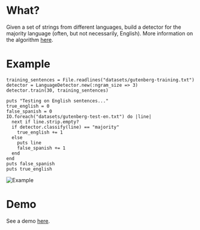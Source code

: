 # What?
Given a set of strings from different languages, build a detector for the majority language (often, but not necessarily, English). More information on the algorithm [here](http://blog.echen.me/2011/05/01/unsupervised-language-detection-algorithms/).

# Example

	training_sentences = File.readlines("datasets/gutenberg-training.txt")
	detector = LanguageDetector.new(:ngram_size => 3)
	detector.train(30, training_sentences)

	puts "Testing on English sentences..."
	true_english = 0
	false_spanish = 0
	IO.foreach("datasets/gutenberg-test-en.txt") do |line|
	  next if line.strip.empty?
	  if detector.classify(line) == "majority"
	    true_english += 1
	  else
	    puts line
	    false_spanish += 1    
	  end
	end
	puts false_spanish
	puts true_english
	
![Example](https://img.skitch.com/20110303-qfrnb8gstgheh4xech4iutfskd.jpg)

# Demo
See a demo [here](http://babel-fett.heroku.com).